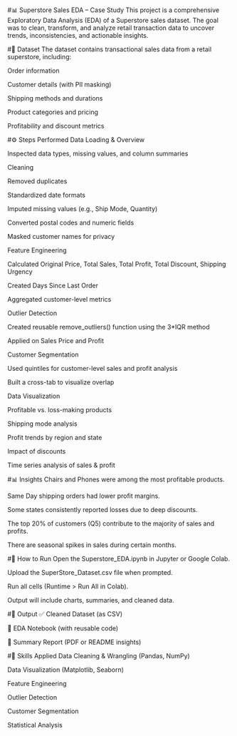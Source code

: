 #📊 Superstore Sales EDA – Case Study
This project is a comprehensive Exploratory Data Analysis (EDA) of a Superstore sales dataset. The goal was to clean, transform, and analyze retail transaction data to uncover trends, inconsistencies, and actionable insights.

#📁 Dataset
The dataset contains transactional sales data from a retail superstore, including:

Order information

Customer details (with PII masking)

Shipping methods and durations

Product categories and pricing

Profitability and discount metrics

#⚙️ Steps Performed
Data Loading & Overview

Inspected data types, missing values, and column summaries

Cleaning

Removed duplicates

Standardized date formats

Imputed missing values (e.g., Ship Mode, Quantity)

Converted postal codes and numeric fields

Masked customer names for privacy

Feature Engineering

Calculated Original Price, Total Sales, Total Profit, Total Discount, Shipping Urgency

Created Days Since Last Order

Aggregated customer-level metrics

Outlier Detection

Created reusable remove_outliers() function using the 3*IQR method

Applied on Sales Price and Profit

Customer Segmentation

Used quintiles for customer-level sales and profit analysis

Built a cross-tab to visualize overlap

Data Visualization

Profitable vs. loss-making products

Shipping mode analysis

Profit trends by region and state

Impact of discounts

Time series analysis of sales & profit

#📊 Insights
Chairs and Phones were among the most profitable products.

Same Day shipping orders had lower profit margins.

Some states consistently reported losses due to deep discounts.

The top 20% of customers (Q5) contribute to the majority of sales and profits.

There are seasonal spikes in sales during certain months.

#🚀 How to Run
Open the Superstore_EDA.ipynb in Jupyter or Google Colab.

Upload the SuperStore_Dataset.csv file when prompted.

Run all cells (Runtime > Run All in Colab).

Output will include charts, summaries, and cleaned data.

#🧹 Output
✅ Cleaned Dataset (as CSV)

📓 EDA Notebook (with reusable code)

📄 Summary Report (PDF or README insights)

#🧠 Skills Applied
Data Cleaning & Wrangling (Pandas, NumPy)

Data Visualization (Matplotlib, Seaborn)

Feature Engineering

Outlier Detection

Customer Segmentation

Statistical Analysis

